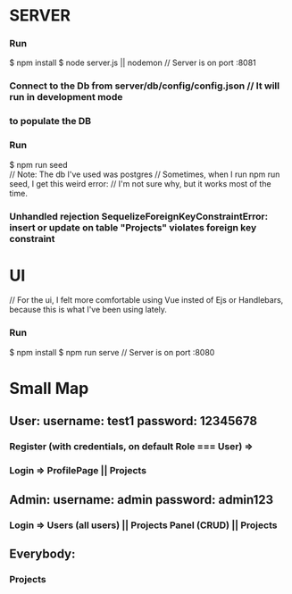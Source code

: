 # SERVER
### Run
$ npm install
$ node server.js || nodemon // Server is on port :8081
### Connect to the Db from server/db/config/config.json // It will run in development mode

### to populate the DB
### Run
$ npm run seed  
// Note: The db I've used was postgres
// Sometimes, when I run npm run seed, I get this weird error:
// I'm not sure why, but it works most of the time.
### Unhandled rejection SequelizeForeignKeyConstraintError: insert or update on table "Projects" violates foreign key constraint 

# UI
// For the ui, I felt more comfortable using Vue insted of Ejs or Handlebars, because this is what I've been using lately.
### Run
$ npm install
$ npm run serve // Server is on port :8080

#   Small Map

##  User: username: test1 password: 12345678
### Register (with credentials, on default Role === User) => 
### Login => ProfilePage || Projects

##  Admin: username: admin password: admin123
### Login => Users (all users) || Projects Panel (CRUD) || Projects

##  Everybody:
### Projects
